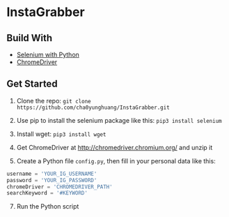 # InstaGrabber

## Build With

* [Selenium with Python](https://selenium-python.readthedocs.io/)
* [ChromeDriver](http://chromedriver.chromium.org/)

## Get Started

1. Clone the repo: `git clone https://github.com/cha0yunghuang/InstaGrabber.git`

2. Use pip to install the selenium package like this: `pip3 install selenium`

3. Install wget: `pip3 install wget`
  
4. Get ChromeDriver at http://chromedriver.chromium.org/ and unzip it

5. Create a Python file `config.py`, then fill in your personal data like this:

```python
username = 'YOUR_IG_USERNAME'
password = 'YOUR_IG_PASSWORD'
chromeDriver = 'CHROMEDRIVER_PATH'
searchKeyword = '#KEYWORD'
```
7. Run the Python script
